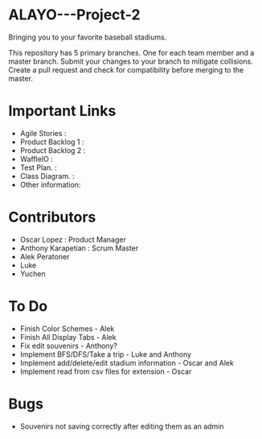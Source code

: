# ALAYO---Project-2
Bringing you to your favorite baseball stadiums. 

This repository has 5 primary branches. One for each team member and a master branch. Submit your changes to your branch to mitigate collisions. Create a pull request and check for compatibility before merging to the master. 

# Important Links
- Agile Stories   : 
- Product Backlog 1 :
- Product Backlog 2 :
- WaffleIO        :
- Test Plan.      : 
- Class Diagram.  : 
- Other information:

# Contributors
- Oscar Lopez : Product Manager
- Anthony Karapetian : Scrum Master
- Alek Peratoner  
- Luke 
- Yuchen

# To Do
- Finish Color Schemes - Alek
- Finish All Display Tabs - Alek
- Fix edit souvenirs - Anthony?
- Implement BFS/DFS/Take a trip - Luke and Anthony
- Implement add/delete/edit stadium information - Oscar and Alek
- Implement read from csv files for extension - Oscar

# Bugs
- Souvenirs not saving correctly after editing them as an admin
